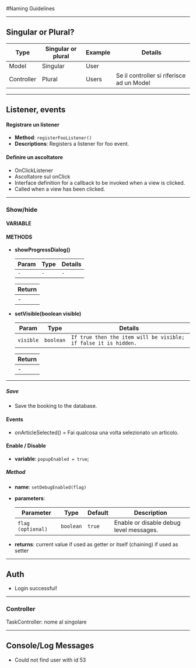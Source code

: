 #Naming Guidelines

---
## Singular or Plural?

| Type | Singular or plural | Example | Details |
| --------- | ---- | ------- | ------- |
| Model | Singular | User | |
| Controller | Plural | Users | Se il controller si riferisce ad un Model |

---
## Listener, events

#### Registrare un listener
* **Method**: `registerFooListener()`
* **Descriptions**: Registers a listener for foo event.

#### Definire un ascoltatore
* OnClickListener
* Ascoltatore sul onClick
* Interface definition for a callback to be invoked when a view is clicked.
* Called when a view has been clicked.
 
---
### Show/hide
#### VARIABLE

#### METHODS
* **showProgressDialog()**

  | Param | Type | Details |
  | --------- | ---- | ------- |
  | `-` | `-` | `-` |


  | Return |
  | ------ |
  |-|

* **setVisible(boolean visible)**

  | Param | Type | Details |
  | --------- | ---- | ------- |
  | `visible` | `boolean` | `If true then the item will be visible; if false it is hidden.` |


  | Return |
  | ------ |
  |-|
  
---

##### Save
* Save the booking to the database. 

#### Events
* onArticleSelected() = Fai qualcosa una volta selezionato un articolo.

#### Enable / Disable
* **variable**: `popupEnabled = true`;

##### Method
* **name**: `setDebugEnabled(flag)`
* **parameters**:

  | Parameter | Type | Default | Description |
  | --------- | ---- | ------- | ----------- |
  | `flag (optional)` | `boolean` | `true` | Enable or disable debug level messages. |

* **returns**: current value if used as getter or itself (chaining) if used as setter

--- 

## Auth
* Login successful!

--- 
### Controller
TaskController: nome al singolare

---

## Console/Log Messages
* Could not find user with id 53
